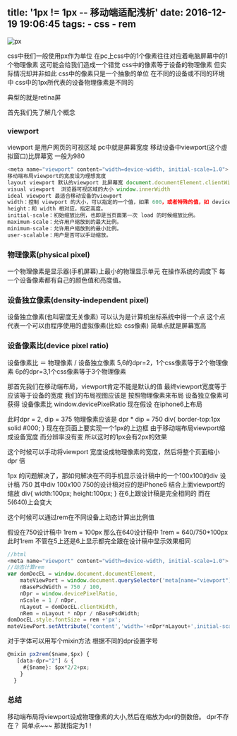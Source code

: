 title: '1px != 1px -- 移动端适配浅析'
date: 2016-12-19 19:06:45
tags:
    - css
    - rem
---
![px](/assets/blogImg/rem-dpr.png)
<!--more-->

css中我们一般使用px作为单位
在pc上css中的1个像素往往对应着电脑屏幕中的1个物理像素
这可能会给我们造成一个错觉
css中的像素等于设备的物理像素
但实际情况却并非如此
css中的像素只是一个抽象的单位
在不同的设备或不同的环境中
css中的1px所代表的设备物理像素是不同的

典型的就是retina屏

首先我们先了解几个概念

### viewport

viewport 是用户网页的可视区域
pc中就是屏幕宽度
移动设备中viewport(这个虚拟窗口)比屏幕宽 一般为980

```javascript
<meta name="viewport" content="width=device-width, initial-scale=1.0">
移动端布局viewport的宽度设为理想宽度
layout viewport 默认的viewport 比屏幕宽 document.documentElement.clientWidth
visual viewport  浏览器可视区域的大小 window.innerWidth
ideal viewport 最适合移动设备的viewport
width：控制 viewport 的大小，可以指定的一个值，如果 600，或者特殊的值，如 device-width 为设备的宽度（单位为缩放为 100% 时的 CSS 的像素）。
height：和 width 相对应，指定高度。
initial-scale：初始缩放比例，也即是当页面第一次 load 的时候缩放比例。
maximum-scale：允许用户缩放到的最大比例。
minimum-scale：允许用户缩放到的最小比例。
user-scalable：用户是否可以手动缩放。
```

### 物理像素(physical pixel)
一个物理像素是显示器(手机屏幕)上最小的物理显示单元
在操作系统的调度下
每一个设备像素都有自己的颜色值和亮度值。

### 设备独立像素(density-independent pixel)
设备独立像素(也叫密度无关像素)
可以认为是计算机坐标系统中得一个点
这个点代表一个可以由程序使用的虚拟像素(比如: css像素)
简单点就是屏幕宽高

### 设备像素比(device pixel ratio)

设备像素比 ＝ 物理像素 / 设备独立像素
5,6的dpr=2，1个css像素等于2个物理像素
6p的dpr=3,1个css像素等于3个物理像素

那首先我们在移动端布局，viewport肯定不能是默认的值
最终viewport宽度等于应该等于设备的宽度
我们的布局视图应该是 按照物理像素来布局
设备独立像素可获得
设备像素比 window.devicePixelRatio
现在假设 在iphone6上布局

此时dpr = 2,
dip = 375
物理像素应该是 dpr * dip = 750
div{
border-top:1px solid #000;
}
现在在页面上要实现一个1px的上边框
由于移动端布局viewport缩成设备宽度
而分辨率没有变
所以这时的1px会有2px的效果

这个时候可以手动将viewport 宽度设成物理像素的宽度，然后将整个页面缩小 dpr 倍

1px 的问题解决了，那如何解决在不同手机显示设计稿中的一个100x100的div
设计稿 750
其中div 100x100
750的设计稿对应的是iPhone6
结合上面viewport的缩放
div{
width:100px;
height:100px;
}
在6上跟设计稿是完全相同的
而在5(640)上会变大

这个时候可以通过rem在不同设备上动态计算出比例值

假设在750设计稿中 1rem = 100px
那么在640设计稿中 1rem = 640/750*100px
此时1rem 不管在5上还是6上显示都完全跟在设计稿中显示效果相同

```javascript
//html
<meta name="viewport" content="width=device-width, initial-scale=1.0">
//动态计算rem
var domDocEL = window.document.documentElement,
    mateViewPort = window.document.querySelector('meta[name="viewport"]'),
    nBasePsdWidth = 750 / 100,
    nDpr = window.devicePixelRatio,
    nScale = 1 / nDpr,
    nLayout = domDocEL.clientWidth,
    nRem = nLayout * nDpr / nBasePsdWidth;
domDocEL.style.fontSize = rem +'px';
mateViewPort.setAttribute('content','width='+nDpr*nLayout+',initial-scale='+nScale+',maximum-scale='+nScale+',minimum-scale='+nScale+',user-scalable=no');
```

对于字体可以用写个mixin方法
根据不同的dpr设置字号

```javascript
@mixin px2rem($name,$px) {
   [data-dpr="2"] & {
     #{$name}: $px*2/2+px;
    }
  }
```

### 总结

移动端布局将viewport设成物理像素的大小,然后在缩放为dpr的倒数倍。
dpr不存在？
简单点~~~
那就指定为1！
